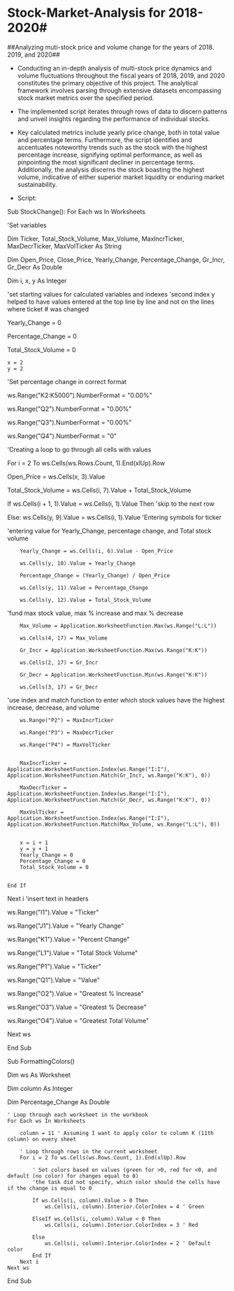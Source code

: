 # Stock-Market-Analysis for 2018-2020#

##Analyzing muti-stock price and volume change for the years of 2018. 2019, and 2020##

* Conducting an in-depth analysis of multi-stock price dynamics and volume fluctuations throughout the fiscal years of 2018, 2019, and 2020 constitutes the primary objective of this project. The analytical framework involves parsing through extensive datasets encompassing stock market metrics over the specified period.
* The implemented script iterates through rows of data to discern patterns and unveil insights regarding the performance of individual stocks.
* Key calculated metrics include yearly price change, both in total value and percentage terms. Furthermore, the script identifies and accentuates noteworthy trends such as the stock with the highest percentage increase, signifying optimal performance, as well as pinpointing the most significant decliner in percentage terms. Additionally, the analysis discerns the stock boasting the highest volume, indicative of either superior market liquidity or enduring market sustainability.

* Script:

Sub StockChange():
For Each ws In Worksheets

'Set variables

Dim Ticker, Total_Stock_Volume, Max_Volume, MaxIncrTicker, MaxDecrTicker, MaxVolTicker As String

Dim Open_Price, Close_Price, Yearly_Change, Percentage_Change, Gr_Incr, Gr_Decr As Double

Dim i, x, y As Integer

'set starting values for calculated variables and indexes
'second index y helped to have values entered at the top line by line and not on the lines where ticket # was changed

Yearly_Change = 0

Percentage_Change = 0

Total_Stock_Volume = 0

    x = 2
    y = 2

'Set percentage change in correct format

ws.Range("K2:K5000").NumberFormat = "0.00%"

ws.Range("Q2").NumberFormat = "0.00%"

ws.Range("Q3").NumberFormat = "0.00%"

ws.Range("Q4").NumberFormat = "0"


'Creating a loop to go through all cells with values


For i = 2 To ws.Cells(ws.Rows.Count, 1).End(xlUp).Row

Open_Price = ws.Cells(x, 3).Value

Total_Stock_Volume = ws.Cells(i, 7).Value + Total_Stock_Volume


If ws.Cells(i + 1, 1).Value = ws.Cells(i, 1).Value Then
    'skip to the next row
    

Else:
    ws.Cells(y, 9).Value = ws.Cells(i, 1).Value
'Entering symbols for ticker

'entering value for Yearly_Change, percentage change, and Total stock volume

        Yearly_Change = ws.Cells(i, 6).Value - Open_Price
        
        ws.Cells(y, 10).Value = Yearly_Change
        
        Percentage_Change = (Yearly_Change) / Open_Price
        
        ws.Cells(y, 11).Value = Percentage_Change
        
        ws.Cells(y, 12).Value = Total_Stock_Volume
        
        
'fund max stock value, max % increase and max % decrease

        Max_Volume = Application.WorksheetFunction.Max(ws.Range("L:L"))
        
        ws.Cells(4, 17) = Max_Volume
        
        Gr_Incr = Application.WorksheetFunction.Max(ws.Range("K:K"))

        ws.Cells(2, 17) = Gr_Incr
      
        Gr_Decr = Application.WorksheetFunction.Min(ws.Range("K:K"))
       
        ws.Cells(3, 17) = Gr_Decr
        
'use index and match function to enter which stock values have the highest increase, decrease, and volume
        
        ws.Range("P2") = MaxIncrTicker
        
        ws.Range("P3") = MaxDecrTicker
       
        ws.Range("P4") = MaxVolTicker
        
        
        MaxIncrTicker = Application.WorksheetFunction.Index(ws.Range("I:I"), Application.WorksheetFunction.Match(Gr_Incr, ws.Range("K:K"), 0))
       
        MaxDecrTicker = Application.WorksheetFunction.Index(ws.Range("I:I"), Application.WorksheetFunction.Match(Gr_Decr, ws.Range("K:K"), 0))
        
        MaxVolTicker = Application.WorksheetFunction.Index(ws.Range("I:I"), Application.WorksheetFunction.Match(Max_Volume, ws.Range("L:L"), 0))
        
        
        x = i + 1
        y = y + 1
        Yearly_Change = 0
        Percentage_Change = 0
        Total_Stock_Volume = 0


    End If

Next i
'insert text in headers

ws.Range("I1").Value = "Ticker"

ws.Range("J1").Value = "Yearly Change"

ws.Range("K1").Value = "Percent Change"

ws.Range("L1").Value = "Total Stock Volume"

ws.Range("P1").Value = "Ticker"

ws.Range("Q1").Value = "Value"

ws.Range("O2").Value = "Greatest % Increase"

ws.Range("O3").Value = "Greatest % Decrease"

ws.Range("O4").Value = "Greatest Total Volume"


Next ws


End Sub


Sub FormattingColors()


Dim ws As Worksheet
    
Dim column As Integer
    
Dim Percentage_Change As Double

    ' Loop through each worksheet in the workbook
    For Each ws In Worksheets
    
        column = 11 ' Assuming I want to apply color to column K (11th column) on every sheet

        ' Loop through rows in the current worksheet
        For i = 2 To ws.Cells(ws.Rows.Count, 1).End(xlUp).Row
        
            ' Set colors based on values (green for >0, red for <0, and default (no color) for changes equal to 0)
            'the task did not specify, which color should the cells have if the change is equal to 0
            
            If ws.Cells(i, column).Value > 0 Then
                ws.Cells(i, column).Interior.ColorIndex = 4 ' Green
                
            ElseIf ws.Cells(i, column).Value < 0 Then
                ws.Cells(i, column).Interior.ColorIndex = 3 ' Red
                
            Else
                ws.Cells(i, column).Interior.ColorIndex = 2 ' Default color
            End If
        Next i
    Next ws
End Sub







